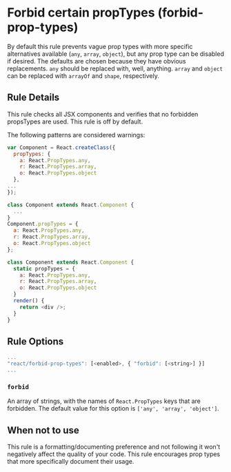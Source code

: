 # Forbid certain propTypes (forbid-prop-types)

By default this rule prevents vague prop types with more specific alternatives available (`any`, `array`, `object`), but any prop type can be disabled if desired. The defaults are chosen because they have obvious replacements. `any` should be replaced with, well, anything. `array` and `object` can be replaced with `arrayOf` and `shape`, respectively.

## Rule Details

This rule checks all JSX components and verifies that no forbidden propsTypes are used.
This rule is off by default.

The following patterns are considered warnings:

```js
var Component = React.createClass({
  propTypes: {
    a: React.PropTypes.any,
    r: React.PropTypes.array,
    o: React.PropTypes.object
  },
...
});

class Component extends React.Component {
  ...
}
Component.propTypes = {
  a: React.PropTypes.any,
  r: React.PropTypes.array,
  o: React.PropTypes.object
};

class Component extends React.Component {
  static propTypes = {
    a: React.PropTypes.any,
    r: React.PropTypes.array,
    o: React.PropTypes.object
  }
  render() {
    return <div />;
  }
}
```

## Rule Options

```js
...
"react/forbid-prop-types": [<enabled>, { "forbid": [<string>] }]
...
```

### `forbid`

An array of strings, with the names of `React.PropTypes` keys that are forbidden. The default value for this option is `['any', 'array', 'object']`.

## When not to use

This rule is a formatting/documenting preference and not following it won't negatively affect the quality of your code. This rule encourages prop types that more specifically document their usage.
